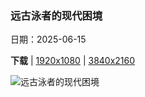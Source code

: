 ### 远古泳者的现代困境

日期：2025-06-15

**下载**  |  [1920x1080](https://cn.bing.com/th?id=OHR.SeaTurtleBrazil_ZH-CN6907161064_1920x1080.jpg)  |  [3840x2160](https://cn.bing.com/th?id=OHR.SeaTurtleBrazil_ZH-CN6907161064_UHD.jpg)

![远古泳者的现代困境](https://cn.bing.com/th?id=OHR.SeaTurtleBrazil_ZH-CN6907161064_1920x1080.jpg "海龟，费尔南多·迪诺罗尼亚群岛，巴西 (© João Vianna/Getty Images)")

